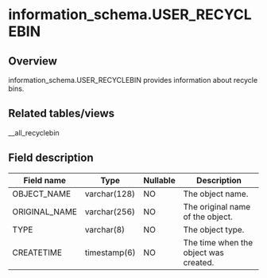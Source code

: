 information_schema.USER_RECYCLEBIN 
=======================================================



Overview 
-----------------

information_schema.USER_RECYCLEBIN provides information about recycle bins. 

Related tables/views 
-----------------------------

__all_recyclebin

Field description 
--------------------------



| **Field name** |   **Type**   | **Nullable** |            **Description**            |
|----------------|--------------|--------------|---------------------------------------|
| OBJECT_NAME    | varchar(128) | NO           | The object name.                      |
| ORIGINAL_NAME  | varchar(256) | NO           | The original name of the object.      |
| TYPE           | varchar(8)   | NO           | The object type.                      |
| CREATETIME     | timestamp(6) | NO           | The time when the object was created. |



